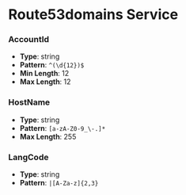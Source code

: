 # Route53domains Service

### AccountId
- **Type**: string
- **Pattern**: `^(\d{12})$`
- **Min Length**: 12
- **Max Length**: 12

### HostName
- **Type**: string
- **Pattern**: `[a-zA-Z0-9_\-.]*`
- **Max Length**: 255

### LangCode
- **Type**: string
- **Pattern**: `|[A-Za-z]{2,3}`

